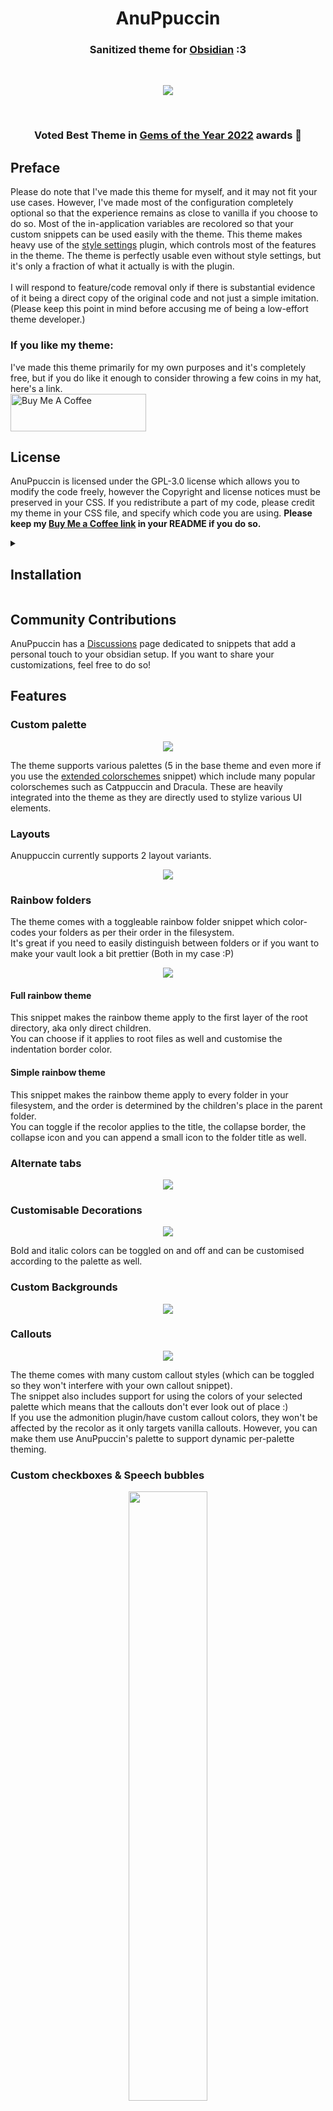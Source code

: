 <h1 align="center">AnuPpuccin</h1>
<h3 align="center">Sanitized theme for <a href="https://obsidian.md">Obsidian</a> :3</h3><br>


<p align="center"> <img src="assets/gh-preview.webp"> </p>

<br>
<h3 align="center">Voted <b>Best Theme</b> in <a href="https://forum.obsidian.md/t/gems-of-the-year-2022-winners/54903">Gems of the Year 2022</a> awards 🎉
</h3>

## Preface
Please do note that I've made this theme for myself, and it may not fit your use cases. However, I've made most of the configuration completely optional so that the experience remains as close to vanilla if you choose to do so. Most of the in-application variables are recolored so that your custom snippets can be used easily with the theme.
This theme makes heavy use of the <a href="https://github.com/mgmeyers/obsidian-style-settings">style settings</a> plugin, which controls most of the features in the theme. The theme is perfectly usable even without style settings, but it's only a fraction of what it actually is with the plugin.
<br><br>
I will respond to feature/code removal only if there is substantial evidence of it being a direct copy of the original code and not just a simple imitation. (Please keep this point in mind before accusing me of being a low-effort theme developer.)

### If you like my theme:
I've made this theme primarily for my own purposes and it's completely free, but if you do like it enough to consider throwing a few coins in my hat, here's a link.<br>
<a href="https://www.buymeacoffee.com/anubisnekhet" target="_blank"><img src="https://cdn.buymeacoffee.com/buttons/v2/default-yellow.png" alt="Buy Me A Coffee" style="height: 60px !important;width: 217px !important;" ></a>

## License
AnuPpuccin is licensed under the GPL-3.0 license which allows you to modify the code freely, however the Copyright and license notices must be preserved in your CSS. If you redistribute a part of my code, please credit my theme in your CSS file, and specify which code you are using. **Please keep my <a href="https://www.buymeacoffee.com/anubisnekhet">Buy Me a Coffee link</a> in your README if you do so.**

<details>
<summary><h2>Installation</h2></summary>
<h3>Normal Installation</h3>
Go to your theme folder (<code>.obsidian/themes</code>) and run:<br><br>
<pre><code>git clone https://github.com/AnubisNekhet/AnuPpuccin.git</code></pre>
<h3>Updating</h3>
Go to your AnuPuccin folder (<code>.obsidian/themes/Anuppuccin</code>) and run:<br><br>
<pre><code>git pull</code></pre>
<h3>Building</h3>
Clone the github repo and run <code>sass src/base.scss theme.css</code> in the root folder.
</details>

## Community Contributions
AnuPpuccin has a [Discussions](https://github.com/AnubisNekhet/AnuPpuccin/discussions/categories/snippets) page dedicated to snippets that add a personal touch to your obsidian setup. If you want to share your customizations, feel free to do so!

## Features

### Custom palette
<p align="center"> <img src="assets/gh-colorscheme-preview.webp"> </p>
The theme supports various palettes (5 in the base theme and even more if you use the <a href="https://github.com/AnubisNekhet/AnuPpuccin/blob/main/snippets/extended-colorschemes.css">extended colorschemes</a> snippet) which include many popular colorschemes such as Catppuccin and Dracula. These are heavily integrated into the theme as they are directly used to stylize various UI elements.

### Layouts
Anuppuccin currently supports 2 layout variants.
<p align="center"> <img src="assets/gh-layout-preview.webp"> </p>

### Rainbow folders
The theme comes with a toggleable rainbow folder snippet which color-codes your folders as per their order in the filesystem.<br>
It's great if you need to easily distinguish between folders or if you want to make your vault look a bit prettier (Both in my case :P)<br>
<p align="center"> <img src="assets/gh-rainbow-preview.webp"> </p>

#### Full rainbow theme
This snippet makes the rainbow theme apply to the first layer of the root directory, aka only direct children.<br>
You can choose if it applies to root files as well and customise the indentation border color.<br>

#### Simple rainbow theme
This snippet makes the rainbow theme apply to every folder in your filesystem, and the order is determined by the children's place in the parent folder.<br>
You can toggle if the recolor applies to the title, the collapse border, the collapse icon and you can append a small icon to the folder title as well.<br>

### Alternate tabs

<p align="center"> <img src="assets/gh-preview-tabs.webp"> </p>

### Customisable Decorations
<p align="center"> <img src="assets/gh-decorations-preview.webp"> </p>
Bold and italic colors can be toggled on and off and can be customised according to the palette as well.

### Custom Backgrounds
<p align="center"> <img src="assets/bg-image-preview.webp"> </p>

### Callouts
<p align="center"> <img src="assets/gh-callout-preview.webp"> </p>
The theme comes with many custom callout styles (which can be toggled so they won't interfere with your own callout snippet).<br>
The snippet also includes support for using the colors of your selected palette which means that the callouts don't ever look out of place :)<br>
If you use the admonition plugin/have custom callout colors, they won't be affected by the recolor as it only targets vanilla callouts. However, you can make them use AnuPpuccin's palette to support dynamic per-palette theming.<br>

### Custom checkboxes & Speech bubbles
<p align="center"> <img src="assets/gh-checkbox-preview.webp" width="50%"> </p>
Anuppuccin's custom checkboxes try to mimic the original checkbox design as much as possible, while still being optional incase you want to use your own checkbox snippet.
Speech bubbles have been provided which are useful for language learners and RPG vault users alike.<br>Custom checkboxes have been designed to match those provided by the <a href="https://github.com/ceciliamay/obsidianmd-theme-primary">Primary</a> theme for ease of migration and consistency.

| Syntax | Description |
|--------|-------------|
| `- [ ]`  | Unchecked   |
| `- [x]`  | Checked     |
| `- [>]`  | Rescheduled |
| `- [<]`  | Scheduled   |
| `- [!]`  | Important   |
| `- [-]`  | Cancelled   |
| `- [/]`  | In Progress |
| `- [?]`  | Question    |
| `- [*]`  | Star        |
| `- [n]`  | Note        |
| `- [l]`  | Location    |
| `- [i]`  | Information |
| `- [I]`  | Idea        |
| `- [S]`  | Amount      |
| `- [p]`  | Pro         |
| `- [c]`  | Con         |
| `- [b]`  | Bookmark    |
| `- ["]`  | Quote       |
| `- [0]`  | Speech bubble 0 |
| `- [1]`  | Speech bubble 1 |
| `- [2]`  | Speech bubble 2 |
| `- [3]`  | Speech bubble 3 |
| `- [4]`  | Speech bubble 4 |
| `- [5]`  | Speech bubble 5 |
| `- [6]`  | Speech bubble 6 |
| `- [7]`  | Speech bubble 7 |
| `- [8]`  | Speech bubble 8 |
| `- [9]`  | Speech bubble 9 |

### Colorful Frames
<p align="center"> <img src="assets/gh-colorful-frames-preview.webp"> </p>
Adapted from Kepano's <a href="https://github.com/kepano/obsidian-minimal">Minimal</a> theme, colorful frames add some pop to your vault by displaying your accent color on the top-most bar.

### Simplified markdown embeds
Markdown embeds have an alternate styling with an animated variant which can be toggled globally using style settings or individually using alt names for embeds, for example: `![[embed|alt-name]]`

| Embed style | Alt name |
| ----------- | -------- |
| Seamless | seamless |

## Colorschemes used
**Note**: Colorschemes that aren't in the base theme can be used through the [extended colorschemes](https://github.com/AnubisNekhet/AnuPpuccin/blob/main/snippets/extended-colorschemes.css) snippet. <br> **Important**: Some colorschemes have been been modified to fit the Catppuccin color value style, which means there will be some changes made to make the theme feel more natural.

| Theme | Light Mode | Dark Mode | Extra Notes |
| ----- | ---------- | --------- | ----------- |
| [Atom](https://github.com/kognise/obsidian-atom) | Yes | Yes | Accent value is hardcoded into the theme. |
| [Catppuccin](https://github.com/catppuccin/catppuccin) | Yes| Yes | There are 4 variants of the dark theme, namely: Frappe, Macchiato, Mocha and Mocha Old.<br>The light theme is called Latte. |
| Coffee | No | Yes | Custom colorscheme |
| [Everforest](https://github.com/sainnhe/everforest) | Yes | Yes | - |
| [Dracula](https://github.com/dracula/dracula-theme) | No | Yes | - |
| [Gruvbox](https://github.com/morhetz/gruvbox) | Yes | Yes | - |
| [Nord](https://github.com/arcticicestudio/nord) | Yes | Yes | A custom darker variant of the dark theme is included as well. <br> Accent value is hardcoded into the theme.|
| Notion | Yes | Yes | - |
| [Kanagawa](https://github.com/rebelot/kanagawa.nvim) | No | Yes | - |
| [Rosé Pine](https://github.com/rose-pine/rose-pine-theme) | Yes | Yes | The second variant of the dark theme, namely Rosé Pine dawn hasn't been implemented yet. |
| [Rosebox](https://github.com/KraXen72/rosebox) | No | Yes | Accent value is hardcoded into the theme. |
| [Royal Velvet](https://github.com/caro401/royal-velvet) | No | Yes | - |
| Sandy Beaches | Yes | No | Provided by [melnhh](https://github.com/melnhh) |
| [Solarized](https://github.com/altercation/solarized) | Yes | Yes | - |

<details>
<summary><h3>Previews</h3></summary>
<details>
<summary><h4>Atom</h4></summary>
<img src="assets/colorschemes/atom-light.webp"/>
<img src="assets/colorschemes/atom-dark.webp"/>
</details>
<details>
<summary><h4>Catppuccin</h4></summary>
<h4 align="center">Latte</h4>
<img src="assets/colorschemes/catppuccin-latte.webp"/>
<h4 align="center">Frappe</h4>
<img src="assets/colorschemes/catppuccin-frappe.webp"/>
<h4 align="center">Macchiato</h4>
<img src="assets/colorschemes/catppuccin-macchiato.webp"/>
<h4 align="center">Mocha</h4>
<img src="assets/colorschemes/catppuccin-mocha.webp"/>
<h4 align="center">Mocha Old</h4>
<img src="assets/colorschemes/catppuccin-mocha-old.webp"/>
</details>
<details>
<summary><h4>Generic</h4></summary>
<h4 align="center">Dark</h4>
<img src="assets/colorschemes/generic-dark.webp"/>
<h4 align="center">AMOLED Dark</h4>
<img src="assets/colorschemes/amoled-dark.webp"/>
</details>
<details>
<summary><h4>Coffee</h4></summary>
<img src="assets/colorschemes/coffee-dark.webp"/>
</details>
<details>
<summary><h4>Everforest</h4></summary>
<img src="assets/colorschemes/everforest-light.webp"/>
<img src="assets/colorschemes/everforest-dark.webp"/>
</details>
<details>
<summary><h4>Dracula</h4></summary>
<img src="assets/colorschemes/dracula-dark.webp"/>
</details>
<details>
<summary><h4>Gruvbox</h4></summary>
<img src="assets/colorschemes/gruvbox-light.webp"/>
<img src="assets/colorschemes/gruvbox-dark.webp"/>
</details>
<details>
<summary><h4>Nord</h4></summary>
<h4 align="center">Nord Light</h4>
<img src="assets/colorschemes/nord-light-original.webp"/>
<h4 align="center">Nord Dark</h4>
<img src="assets/colorschemes/nord-dark.webp"/>
<h4 align="center">Nord Darker (Custom Palette)</h4>
<img src="assets/colorschemes/nord-darker.webp"/>
</details>
<details>
<summary><h4>Notion</h4></summary>
<img src="assets/colorschemes/notion-light.webp"/>
<img src="assets/colorschemes/notion-dark.webp"/>
</details>
<details>
<summary><h4>Kanagawa</h4></summary>
<img src="assets/colorschemes/kanagawa-dark.webp"/>
</details>
<details>
<summary><h4>Rosebox</h4></summary>
<img src="assets/colorschemes/rosebox-dark.webp"/>
</details>
<details>
<summary><h4>Rosé Pine</h4></summary>
<h4 align="center">Rosé Pine Dawn</h4>
<img src="assets/colorschemes/rosepine-light.webp"/>
<h4 align="center">Rosé Pine</h4>
<img src="assets/colorschemes/rosepine-dark.webp"/>
</details>
<details>
<summary><h4>Royal Velvet</h4></summary>
<img src="assets/colorschemes/royal-velvet.webp"/>
</details>
<details>
<summary><h4>Sandy Beaches</h4></summary>
<img src="assets/colorschemes/sandy-beaches-light.webp"/>
</details>
<details>
<summary><h4>Solarized</h4></summary>
<img src="assets/colorschemes/solarized-light.webp"/>
<img src="assets/colorschemes/solarized-dark.webp"/>
</details>
</details>

Note: Themes are toggled via style settings, the default themes are **Latte** for light mode and **Mocha** for dark mode.

### Custom CSS Classes
Inserting these css classes into your note frontmatter will style your notes individually.

| CSS Class | Function |
| ----- | ----- |
| `heading-normal-toggle` | Disables color in headings |
| `decorations-normal-toggle` | Disables color in text decorations like **bold** and *italic* |
| `hide-metadata` | Hides metadata |
| `metadata-button` | Enables custom metadata button |



### Integrations
- Excalidraw
- Kanban
- Style Settings
#### Minimal Features
AnuPpuccin does not come with any code provided by [Minimal](https://github.com/kepano/obsidian-minimal), however it does contain styling and style settings support for certain features that can be compiled via CSS. You can buy Kepano a coffee here:
<a href="https://www.buymeacoffee.com/kepano" target="_blank"><img src="https://cdn.buymeacoffee.com/buttons/v2/default-yellow.png" alt="Buy Me A Coffee" style="height: 60px !important;width: 217px !important;" ></a>

### Recommended Fonts
- **Interface**: [Overpass](https://fonts.google.com/specimen/Overpass)
- **Text**: [Rubik](https://fonts.google.com/specimen/Rubik)
- **Headings**: [Noto Serif](https://fonts.google.com/noto/specimen/Noto+Serif)

### Special thanks to:
- [Paul Ryley](https://github.com/pryley) for countless contributions to the theme and amazing sense of design in general.
- [Chuck Harmston](https://github.com/chuckharmston) for his amazing alternate tabs snippet.
- [melnhh](https://github.com/melnhh) for their amazing colorscheme.
- [EdualcLaiv](https://github.com/EdualcLaiv) for porting Royal Velvet to AnuPppuccin.
- [xotea](https://github.com/xotea) for theming framework tweaks.
- [raisabelatrix](https://github.com/raisabelatrix) for [rainbow tags](https://gist.github.com/raisabelatrix/eb383f7e19b59f951430c2f3c6ed80b0) variables.

## Credits and Acknowledgements
- [@kepano's](https://github.com/kepano) [Minimal](https://github.com/kepano/obsidian-minimal) for the inspiration for [colorful frames](https://github.com/AnubisNekhet/AnuPpuccin/blob/main/src/modules/Features/colorful-frame.scss) and partial inspiration for style settings menus design, as well as style settings for the Minimal Cards snippet
- [@ceciliamay's](https://github.com/ceciliamay) [Primary](https://github.com/ceciliamay/obsidianmd-theme-primary) for inspiration for [custom checkboxes](https://github.com/AnubisNekhet/AnuPpuccin/blob/main/src/modules/Features/custom-checkboxes.scss) and [floating vault title](https://github.com/AnubisNekhet/AnuPpuccin/blob/main/src/modules/Features/floating-title.scss)
- [@SlRvb](https://github.com/SlRvb) for [ITS](https://github.com/SlRvb/Obsidian--ITS-Theme) frontmatter styling inspiration.
